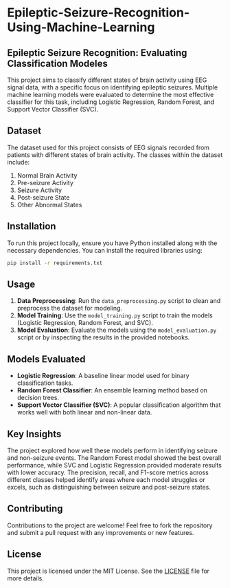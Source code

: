# Epileptic-Seizure-Recognition-Using-Machine-Learning

## Epileptic Seizure Recognition: Evaluating Classification Modeles
This project aims to classify different states of brain activity using EEG signal data, with a specific focus on identifying epileptic seizures. Multiple machine learning models were evaluated to determine the most effective classifier for this task, including Logistic Regression, Random Forest, and Support Vector Classifier (SVC).

## Dataset
The dataset used for this project consists of EEG signals recorded from patients with different states of brain activity. The classes within the dataset include:
1. Normal Brain Activity
2. Pre-seizure Activity
3. Seizure Activity
4. Post-seizure State
5. Other Abnormal States

## Installation
To run this project locally, ensure you have Python installed along with the necessary dependencies. You can install the required libraries using:

```bash
pip install -r requirements.txt
```

## Usage
1. **Data Preprocessing**: Run the `data_preprocessing.py` script to clean and preprocess the dataset for modeling.
2. **Model Training**: Use the `model_training.py` script to train the models (Logistic Regression, Random Forest, and SVC).
3. **Model Evaluation**: Evaluate the models using the `model_evaluation.py` script or by inspecting the results in the provided notebooks.

## Models Evaluated
- **Logistic Regression**: A baseline linear model used for binary classification tasks. 
- **Random Forest Classifier**: An ensemble learning method based on decision trees.
- **Support Vector Classifier (SVC)**: A popular classification algorithm that works well with both linear and non-linear data.

## Key Insights
The project explored how well these models perform in identifying seizure and non-seizure events. The Random Forest model showed the best overall performance, while SVC and Logistic Regression provided moderate results with lower accuracy. The precision, recall, and F1-score metrics across different classes helped identify areas where each model struggles or excels, such as distinguishing between seizure and post-seizure states.

## Contributing
Contributions to the project are welcome! Feel free to fork the repository and submit a pull request with any improvements or new features.

## License
This project is licensed under the MIT License. See the [LICENSE](LICENSE) file for more details.
